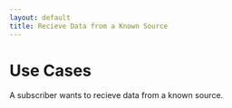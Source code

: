 ```yaml
---
layout: default
title: Recieve Data from a Known Source
---
```

# Use Cases

A subscriber wants to recieve data from a known source.
